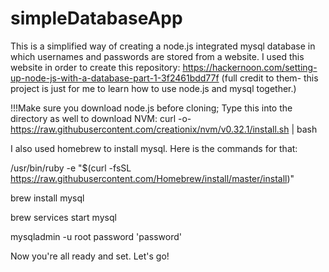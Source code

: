 # simpleDatabaseApp
This is a simplified way of creating a node.js integrated mysql database in which usernames and passwords are stored from a website. I used this website in order to create this repository: https://hackernoon.com/setting-up-node-js-with-a-database-part-1-3f2461bdd77f  (full credit to them- this project is just for me to learn how to use node.js and mysql together.)


!!!Make sure you download node.js before cloning; 
Type this into the directory as well to download NVM:
curl -o- https://raw.githubusercontent.com/creationix/nvm/v0.32.1/install.sh | bash

I also used homebrew to install mysql. Here is the commands for that:

/usr/bin/ruby -e "$(curl -fsSL https://raw.githubusercontent.com/Homebrew/install/master/install)"

brew install mysql

brew services start mysql

mysqladmin -u root password 'password'


Now you're all ready and set. Let's go!
